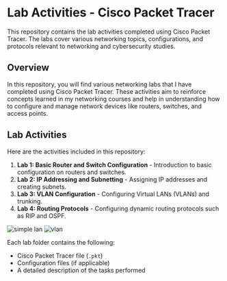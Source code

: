 # Lab Activities - Cisco Packet Tracer

This repository contains the lab activities completed using Cisco Packet Tracer. The labs cover various networking topics, configurations, and protocols relevant to networking and cybersecurity studies.

## Overview
In this repository, you will find various networking labs that I have completed using Cisco Packet Tracer. These activities aim to reinforce concepts learned in my networking courses and help in understanding how to configure and manage network devices like routers, switches, and access points.

## Lab Activities
Here are the activities included in this repository:
1. **Lab 1: Basic Router and Switch Configuration** - Introduction to basic configuration on routers and switches.
2. **Lab 2: IP Addressing and Subnetting** - Assigning IP addresses and creating subnets.
3. **Lab 3: VLAN Configuration** - Configuring Virtual LANs (VLANs) and trunking.
4. **Lab 4: Routing Protocols** - Configuring dynamic routing protocols such as RIP and OSPF.

![simple lan](https://github.com/user-attachments/assets/1ac110bf-6fcd-4d59-931c-c85e804e67df)
![vlan](https://github.com/user-attachments/assets/a5ce71be-d576-47cb-9213-38662a6bce45)



Each lab folder contains the following:
- Cisco Packet Tracer file (`.pkt`)
- Configuration files (if applicable)
- A detailed description of the tasks performed


